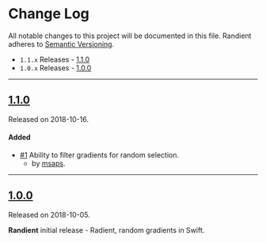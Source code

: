 # Change Log
All notable changes to this project will be documented in this file.
Randient adheres to [Semantic Versioning](http://semver.org/).

- `1.1.x` Releases - [1.1.0](#110)
- `1.0.x` Releases - [1.0.0](#100)

---

## [1.1.0](https://github.com/uias/Randient/releases/tag/1.1.0)
Released on 2018-10-16.

#### Added
- [#1](https://github.com/uias/Randient/pull/1) Ability to filter gradients for random selection.
    - by [msaps](https://github.com/msaps).

---

## [1.0.0](https://github.com/uias/Randient/releases/tag/1.0.0)
Released on 2018-10-05.

**Randient** initial release - Radient, random gradients in Swift.
